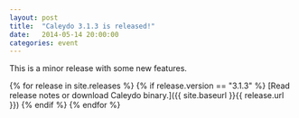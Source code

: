 ```yaml
---
layout: post
title:  "Caleydo 3.1.3 is released!"
date:   2014-05-14 20:00:00
categories: event
---
```


This is a minor release with some new features. 

{% for release in site.releases %}
{% if release.version == "3.1.3" %}
[Read release notes or download Caleydo binary.]({{ site.baseurl }}{{ release.url }})
{% endif %}
{% endfor %}